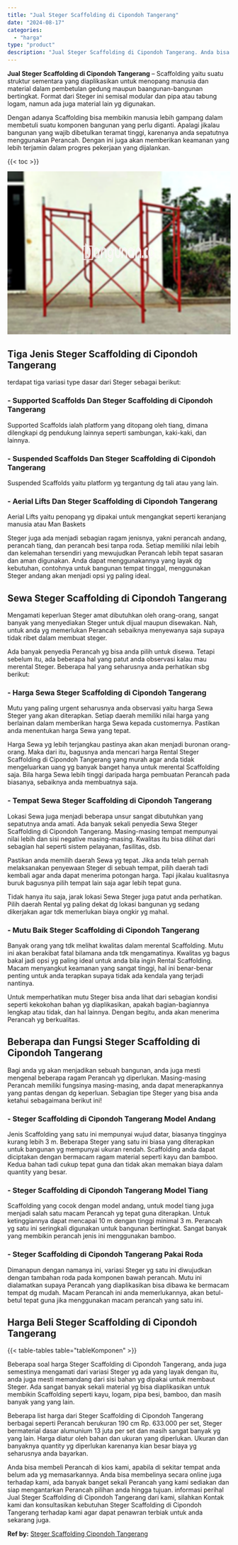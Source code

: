 ```yaml
---
title: "Jual Steger Scaffolding di Cipondoh Tangerang"
date: "2024-08-17"
categories: 
  - "harga"
type: "product"
description: "Jual Steger Scaffolding di Cipondoh Tangerang. Anda bisa membeli Perancah di kios kami, apabila di sekitar tempat anda belum ada yg memasarkannya. Anda bisa..."
---
```


**Jual Steger Scaffolding di Cipondoh Tangerang** – Scaffolding yaitu suatu struktur sementara yang diaplikasikan untuk menopang manusia dan material dalam pembetulan gedung maupun baangunan-bangunan bertingkat. Format dari Steger ini semisal modular dan pipa atau tabung logam, namun ada juga material lain yg digunakan.

Dengan adanya Scaffolding bisa membikin manusia lebih gampang dalam membetuli suatu komponen bangunan yang perlu diganti. Apalagi jikalau bangunan yang wajib dibetulkan teramat tinggi, karenanya anda sepatutnya menggunakan Perancah. Dengan ini juga akan memberikan keamanan yang lebih terjamin dalam progres pekerjaan yang dijalankan.

{{< toc >}}

![Jual Steger Scaffolding di Cipondoh Tangerang](/images/sewa-scaffolding-steger-27.png)

## Tiga Jenis Steger Scaffolding di Cipondoh Tangerang

terdapat tiga variasi type dasar dari Steger sebagai berikut:

### \- Supported Scaffolds Dan Steger Scaffolding di Cipondoh Tangerang

Supported Scaffolds ialah platform yang ditopang oleh tiang, dimana dilengkapi dg pendukung lainnya seperti sambungan, kaki-kaki, dan lainnya.

### \- Suspended Scaffolds Dan Steger Scaffolding di Cipondoh Tangerang

Suspended Scaffolds yaitu platform yg tergantung dg tali atau yang lain.

### \- Aerial Lifts Dan Steger Scaffolding di Cipondoh Tangerang

Aerial Lifts yaitu penopang yg dipakai untuk mengangkat seperti keranjang manusia atau Man Baskets

Steger juga ada menjadi sebagian ragam jenisnya, yakni perancah andang, perancah tiang, dan perancah besi tanpa roda. Setiap memiliki nilai lebih dan kelemahan tersendiri yang mewujudkan Perancah lebih tepat sasaran dan aman digunakan. Anda dapat menggunakannya yang layak dg kebutuhan, contohnya untuk bangunan tempat tinggal, menggunakan Steger andang akan menjadi opsi yg paling ideal.

## Sewa Steger Scaffolding di Cipondoh Tangerang

Mengamati keperluan Steger amat dibutuhkan oleh orang-orang, sangat banyak yang menyediakan Steger untuk dijual maupun disewakan. Nah, untuk anda yg memerlukan Perancah sebaiknya menyewanya saja supaya tidak ribet dalam membuat steger.

Ada banyak penyedia Perancah yg bisa anda pilih untuk disewa. Tetapi sebelum itu, ada beberapa hal yang patut anda observasi kalau mau merental Steger. Beberapa hal yang seharusnya anda perhatikan sbg berikut:

### \- Harga Sewa Steger Scaffolding di Cipondoh Tangerang

Mutu yang paling urgent seharusnya anda observasi yaitu harga Sewa Steger yang akan diterapkan. Setiap daerah memiliki nilai harga yang berlainan dalam memberikan harga Sewa kepada customernya. Pastikan anda menentukan harga Sewa yang tepat.

Harga Sewa yg lebih terjangkau pastinya akan akan menjadi buronan orang-orang. Maka dari itu, bagusnya anda mencari harga Rental Steger Scaffolding di Cipondoh Tangerang yang murah agar anda tidak mengeluarkan uang yg banyak banget hanya untuk merental Scaffolding saja. Bila harga Sewa lebih tinggi daripada harga pembuatan Perancah pada biasanya, sebaiknya anda membuatnya saja.

### \- Tempat Sewa Steger Scaffolding di Cipondoh Tangerang

Lokasi Sewa juga menjadi beberapa unsur sangat dibutuhkan yang sepatutnya anda amati. Ada banyak sekali penyedia Sewa Steger Scaffolding di Cipondoh Tangerang. Masing-masing tempat mempunyai nilai lebih dan sisi negative masing-masing. Kwalitas itu bisa dilihat dari sebagian hal seperti sistem pelayanan, fasilitas, dsb.

Pastikan anda memilih daerah Sewa yg tepat. Jika anda telah pernah melaksanakan penyewaan Steger di sebuah tempat, pilih daerah tadi kembali agar anda dapat menerima potongan harga. Tapi jikalau kualitasnya buruk bagusnya pilih tempat lain saja agar lebih tepat guna.

Tidak hanya itu saja, jarak lokasi Sewa Steger juga patut anda perhatikan. Pilih daerah Rental yg paling dekat dg lokasi bangunan yg sedang dikerjakan agar tdk memerlukan biaya ongkir yg mahal.

### \- Mutu Baik Steger Scaffolding di Cipondoh Tangerang

Banyak orang yang tdk melihat kwalitas dalam merental Scaffolding. Mutu ini akan berakibat fatal bilamana anda tdk mengamatinya. Kwalitas yg bagus bakal jadi opsi yg paling ideal untuk anda bila ingin Rental Scaffolding. Macam menyangkut keamanan yang sangat tinggi, hal ini benar-benar penting untuk anda terapkan supaya tidak ada kendala yang terjadi nantinya.

Untuk memperhatikan mutu Steger bisa anda lihat dari sebagian kondisi seperti kekokohan bahan yg diaplikasikan, apakah bagian-bagiannya lengkap atau tidak, dan hal lainnya. Dengan begitu, anda akan menerima Perancah yg berkualitas.

## Beberapa dan Fungsi Steger Scaffolding di Cipondoh Tangerang

Bagi anda yg akan menjadikan sebuah bangunan, anda juga mesti mengenal beberapa ragam Perancah yg diperlukan. Masing-masing Perancah memiliki fungsinya masing-masing, anda dapat menerapkannya yang pantas dengan dg keperluan. Sebagian tipe Steger yang bisa anda ketahui sebagaimana berikut ini!

### \- Steger Scaffolding di Cipondoh Tangerang Model Andang

Jenis Scaffolding yang satu ini mempunyai wujud datar, biasanya tingginya kurang lebih 3 m. Beberapa Steger yang satu ini biasa yang diterapkan untuk bangunan yg mempunyai ukuran rendah. Scaffolding anda dapat diciptakan dengan bermacam ragam material seperti kayu dan bamboo. Kedua bahan tadi cukup tepat guna dan tidak akan memakan biaya dalam quantity yang besar.

### \- Steger Scaffolding di Cipondoh Tangerang Model Tiang

Scaffolding yang cocok dengan model andang, untuk model tiang juga menjadi salah satu macam Perancah yg tepat guna diterapkan. Untuk ketinggiannya dapat mencapai 10 m dengan tinggi minimal 3 m. Perancah yg satu ini seringkali digunakan untuk bangunan bertingkat. Sangat banyak yang membikin perancah jenis ini menggunakan bamboo.

### \- Steger Scaffolding di Cipondoh Tangerang Pakai Roda

Dimanapun dengan namanya ini, variasi Steger yg satu ini diwujudkan dengan tambahan roda pada komponen bawah perancah. Mutu ini dialamatkan supaya Perancah yang diaplikasikan bisa dibawa ke bermacam tempat dg mudah. Macam Perancah ini anda memerlukannya, akan betul-betul tepat guna jika menggunakan macam perancah yang satu ini.

## Harga Beli Steger Scaffolding di Cipondoh Tangerang

{{< table-tables table="tableKomponen" >}}

Beberapa soal harga Steger Scaffolding di Cipondoh Tangerang, anda juga semestinya mengamati dari variasi Steger yg ada yang layak dengan itu, anda juga mesti memandang dari sisi bahan yg dipakai untuk membaut Steger. Ada sangat banyak sekali material yg bisa diaplikasikan untuk membikin Scaffolding seperti kayu, logam, pipa besi, bamboo, dan masih banyak yang yang lain.

Beberapa list harga dari Steger Scaffolding di Cipondoh Tangerang berbagai seperti Perancah berukuran 190 cm Rp. 633.000 per set, Steger bermaterial dasar alumunium 13 juta per set dan masih sangat banyak yg yang lain. Harga diatur oleh bahan dan ukuran yang diperlukan. Ukuran dan banyaknya quantity yg diperlukan karenanya kian besar biaya yg seharusnya anda bayarkan.

Anda bisa membeli Perancah di kios kami, apabila di sekitar tempat anda belum ada yg memasarkannya. Anda bisa membelinya secara online juga terhadap kami, ada banyak banget sekali Perancah yang kami sediakan dan siap mengantarkan Perancah pilihan anda hingga tujuan. informasi perihal Jual Steger Scaffolding di Cipondoh Tangerang dari kami, silahkan Kontak kami dan konsultasikan kebutuhan Steger Scaffolding di Cipondoh Tangerang terhadap kami agar dapat penawran terbiak untuk anda sekarang juga.

**Ref by:** [Steger Scaffolding Cipondoh Tangerang](https://id.wikipedia.org/wiki/Steger)
